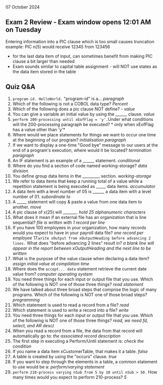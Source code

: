 07 October 2024

## Exam 2 Review - Exam window opens 12:01 AM on Tuesday

Entering information into a PIC clause which is too small causes truncation
example: PIC n(5) would receive 12345 from 123456
- for the last data item of input, can sometimes benefit from making PIC clause a bit larger than needed
- Exam sounds similar to capital table assignment - will NOT use states as the data item stored in the table

## Quiz Q&A

1. ``program-id. HelloWorld.`` "program-id" is a... *paragraph*
2.  Which of the following is not a COBOL data type? *Percent*
3.  Which of the following does a pic clause NOT define? - *value*
4.  You can give a variable an initial value by using the ______ clause. *value*
5.  ``perform 200-processing until xEofFlag = 'y'.``Under what conditions will the 200-processing paragraph be executed? *   only when xEofFlag has a value other than 'y'*
6.   Where would we place statements for things we want to occur one time at the beginning of our program?  *initialisation paragraph*
7.    If we want to display a one-time "Good bye" message to our users at the end of a program's execution, where would it be located?  *termination paragraph*
8. An IF statement is an example of a ______ statement.  *conditional*
9. Where do you find a section of code named working-storage? *data division*
10.  You define group data items in the _________ section.  *working-storage*
11.   We refer to data items that keep a running total of a value while a repetition statement is being executed as _____ data items.  *accumulator*
12.    A data item with a level number of 05 is ______ a data item with a level number of 01.  *subordinate to*
13. A _____ statement will copy & paste a value from one data item to another.  *move*
14.  A pic clause of x(25) will _______. *hold 25 alphanumeric characters*
15.   What does it mean if an external file has an organization that is line sequential?  *file is written with 1 record per line*
16.    If you have 100 employees in your organization, how many records would you expect to have in your payroll data file?  *one record per employee*
17.``write xOutput from xOutputHeading before advancing 2 lines.`` What does "before advancing 2 lines" result in? *a blank line will appear in the report between xOutputHeading and the next line to be written*
18. What is the purpose of the value clause when declaring a data item? *assign initial value at compilation time*
19.  Where does the ``accept... date`` statement retrieve the current date value from? *computer operating system*
20.   You need three things for each input or output file that you use. Which of the following is NOT one of those three things?  *read statement*
21.    We have talked about three broad steps that comprise the logic of many programs. Which of the following is NOT one of those broad steps?  *programming*
22. Which statement is used to read a record from a file? *read*
23.  Which statement is used to write a record into a file? *write*
24.   You need three things for each input or output file that you use. Which of the following is NOT one of those three things?  *read, we need fd, select, and AR desc)*
25.  When you read a record from a file, the data from that record will automatically go to: *the associated record description*
26.   The first step in executing a Perform/Until statement is: *check the condition*
27.    If you name a data item xCustomerTable, that makes it a table. *false*
28. A table is created by using the "occurs" clause. *true*
29.  If you want to step through the elements in a table, a common statement to use would be a: *perform/varying statement*
30.  ``perform 210-process varying nSub from 5 by 10 until nSub > 50.`` How many times would you expect to perform 210-process? *5*
